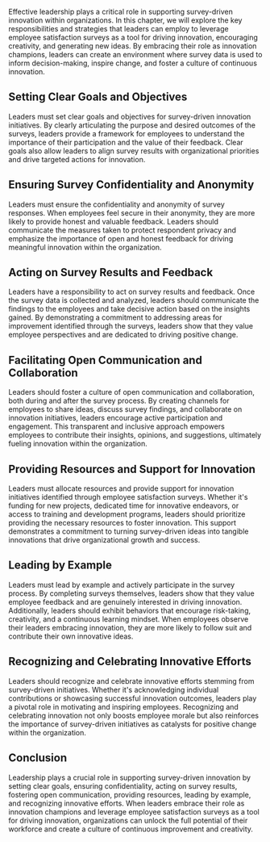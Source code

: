 
Effective leadership plays a critical role in supporting survey-driven innovation within organizations. In this chapter, we will explore the key responsibilities and strategies that leaders can employ to leverage employee satisfaction surveys as a tool for driving innovation, encouraging creativity, and generating new ideas. By embracing their role as innovation champions, leaders can create an environment where survey data is used to inform decision-making, inspire change, and foster a culture of continuous innovation.

**Setting Clear Goals and Objectives**
--------------------------------------

Leaders must set clear goals and objectives for survey-driven innovation initiatives. By clearly articulating the purpose and desired outcomes of the surveys, leaders provide a framework for employees to understand the importance of their participation and the value of their feedback. Clear goals also allow leaders to align survey results with organizational priorities and drive targeted actions for innovation.

**Ensuring Survey Confidentiality and Anonymity**
-------------------------------------------------

Leaders must ensure the confidentiality and anonymity of survey responses. When employees feel secure in their anonymity, they are more likely to provide honest and valuable feedback. Leaders should communicate the measures taken to protect respondent privacy and emphasize the importance of open and honest feedback for driving meaningful innovation within the organization.

**Acting on Survey Results and Feedback**
-----------------------------------------

Leaders have a responsibility to act on survey results and feedback. Once the survey data is collected and analyzed, leaders should communicate the findings to the employees and take decisive action based on the insights gained. By demonstrating a commitment to addressing areas for improvement identified through the surveys, leaders show that they value employee perspectives and are dedicated to driving positive change.

**Facilitating Open Communication and Collaboration**
-----------------------------------------------------

Leaders should foster a culture of open communication and collaboration, both during and after the survey process. By creating channels for employees to share ideas, discuss survey findings, and collaborate on innovation initiatives, leaders encourage active participation and engagement. This transparent and inclusive approach empowers employees to contribute their insights, opinions, and suggestions, ultimately fueling innovation within the organization.

**Providing Resources and Support for Innovation**
--------------------------------------------------

Leaders must allocate resources and provide support for innovation initiatives identified through employee satisfaction surveys. Whether it's funding for new projects, dedicated time for innovative endeavors, or access to training and development programs, leaders should prioritize providing the necessary resources to foster innovation. This support demonstrates a commitment to turning survey-driven ideas into tangible innovations that drive organizational growth and success.

**Leading by Example**
----------------------

Leaders must lead by example and actively participate in the survey process. By completing surveys themselves, leaders show that they value employee feedback and are genuinely interested in driving innovation. Additionally, leaders should exhibit behaviors that encourage risk-taking, creativity, and a continuous learning mindset. When employees observe their leaders embracing innovation, they are more likely to follow suit and contribute their own innovative ideas.

**Recognizing and Celebrating Innovative Efforts**
--------------------------------------------------

Leaders should recognize and celebrate innovative efforts stemming from survey-driven initiatives. Whether it's acknowledging individual contributions or showcasing successful innovation outcomes, leaders play a pivotal role in motivating and inspiring employees. Recognizing and celebrating innovation not only boosts employee morale but also reinforces the importance of survey-driven initiatives as catalysts for positive change within the organization.

**Conclusion**
--------------

Leadership plays a crucial role in supporting survey-driven innovation by setting clear goals, ensuring confidentiality, acting on survey results, fostering open communication, providing resources, leading by example, and recognizing innovative efforts. When leaders embrace their role as innovation champions and leverage employee satisfaction surveys as a tool for driving innovation, organizations can unlock the full potential of their workforce and create a culture of continuous improvement and creativity.
